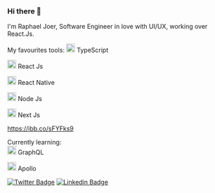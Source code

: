### Hi there 👋

I'm Raphael Joer, Software Engineer in love with UI/UX, working over React.Js.

My favourites tools: 
<img src="https://i.ibb.co/PZ2XZgr/ts.png" width="20"/> TypeScript

<img src="https://i.ibb.co/PZ2XZgr/ts.png" width="20"/> React Js

<img src="https://i.ibb.co/PZ2XZgr/ts.png" width="20"/> React Native

<img src="https://i.ibb.co/PZ2XZgr/ts.png" width="20"/> Node Js

<img src="https://i.ibb.co/PZ2XZgr/ts.png" width="20"/> Next Js
  
  https://ibb.co/sFYFks9

Currently learning:  
<img src="https://i.ibb.co/PZ2XZgr/ts.png" width="20"/> GraphQL

<img src="https://i.ibb.co/PZ2XZgr/ts.png" width="20"/> Apollo

[![Twitter Badge](https://img.shields.io/badge/-@raphaeljoer-1ca0f1?style=flat-square&labelColor=1ca0f1&logo=twitter&logoColor=white&link=https://twitter.com/raphaeljoer)](https://twitter.com/lukemorales)
[![Linkedin Badge](https://img.shields.io/badge/-Raphael%20Joer-blue?style=flat-square&logo=Linkedin&logoColor=white&link=https://www.linkedin.com/in/raphaeljoer)](https://www.linkedin.com/in/raphaeljoer)
